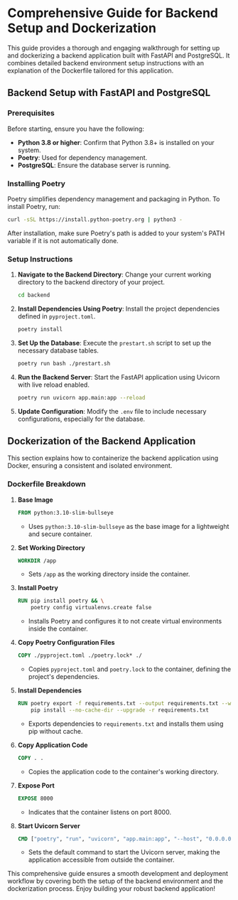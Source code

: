 # Comprehensive Guide for Backend Setup and Dockerization

This guide provides a thorough and engaging walkthrough for setting up and dockerizing a backend application built with FastAPI and PostgreSQL. It combines detailed backend environment setup instructions with an explanation of the Dockerfile tailored for this application.

## Backend Setup with FastAPI and PostgreSQL

### Prerequisites

Before starting, ensure you have the following:

- **Python 3.8 or higher**: Confirm that Python 3.8+ is installed on your system.
- **Poetry**: Used for dependency management.
- **PostgreSQL**: Ensure the database server is running.

### Installing Poetry

Poetry simplifies dependency management and packaging in Python. To install Poetry, run:

```sh
curl -sSL https://install.python-poetry.org | python3 -
```

After installation, make sure Poetry's path is added to your system's PATH variable if it is not automatically done.

### Setup Instructions

1. **Navigate to the Backend Directory**: Change your current working directory to the backend directory of your project.

    ```sh
    cd backend
    ```

2. **Install Dependencies Using Poetry**: Install the project dependencies defined in `pyproject.toml`.

    ```sh
    poetry install
    ```

3. **Set Up the Database**: Execute the `prestart.sh` script to set up the necessary database tables.

    ```sh
    poetry run bash ./prestart.sh
    ```

4. **Run the Backend Server**: Start the FastAPI application using Uvicorn with live reload enabled.

    ```sh
    poetry run uvicorn app.main:app --reload
    ```

5. **Update Configuration**: Modify the `.env` file to include necessary configurations, especially for the database.

## Dockerization of the Backend Application

This section explains how to containerize the backend application using Docker, ensuring a consistent and isolated environment.

### Dockerfile Breakdown

1. **Base Image**

    ```Dockerfile
    FROM python:3.10-slim-bullseye
    ```

    - Uses `python:3.10-slim-bullseye` as the base image for a lightweight and secure container.

2. **Set Working Directory**

    ```Dockerfile
    WORKDIR /app
    ```

    - Sets `/app` as the working directory inside the container.

3. **Install Poetry**

    ```Dockerfile
    RUN pip install poetry && \
        poetry config virtualenvs.create false
    ```

    - Installs Poetry and configures it to not create virtual environments inside the container.

4. **Copy Poetry Configuration Files**

    ```Dockerfile
    COPY ./pyproject.toml ./poetry.lock* ./
    ```

    - Copies `pyproject.toml` and `poetry.lock` to the container, defining the project's dependencies.

5. **Install Dependencies**

    ```Dockerfile
    RUN poetry export -f requirements.txt --output requirements.txt --without-hashes && \
        pip install --no-cache-dir --upgrade -r requirements.txt
    ```

    - Exports dependencies to `requirements.txt` and installs them using pip without cache.

6. **Copy Application Code**

    ```Dockerfile
    COPY . .
    ```

    - Copies the application code to the container's working directory.

7. **Expose Port**

    ```Dockerfile
    EXPOSE 8000
    ```

    - Indicates that the container listens on port 8000.

8. **Start Uvicorn Server**

    ```Dockerfile
    CMD ["poetry", "run", "uvicorn", "app.main:app", "--host", "0.0.0.0", "--port", "8000"]
    ```

    - Sets the default command to start the Uvicorn server, making the application accessible from outside the container.

This comprehensive guide ensures a smooth development and deployment workflow by covering both the setup of the backend environment and the dockerization process. Enjoy building your robust backend application!
